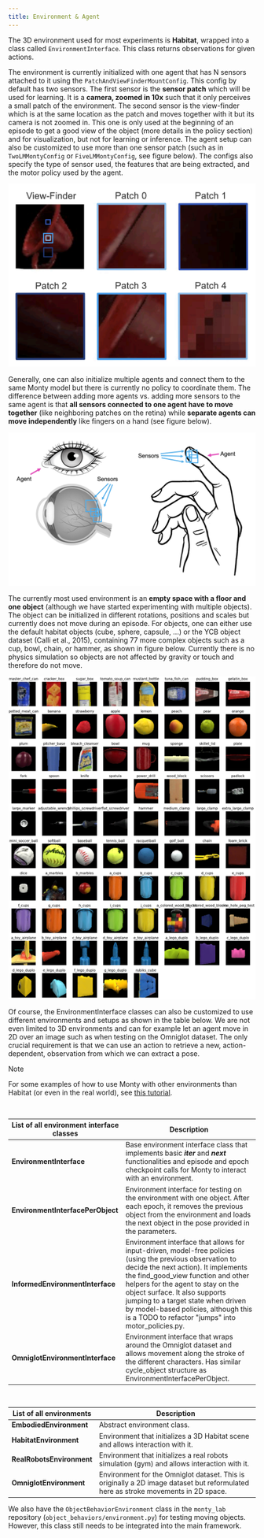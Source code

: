 ```yaml
---
title: Environment & Agent
---
```

The 3D environment used for most experiments is **Habitat**, wrapped into a class called `EnvironmentInterface`. This class returns observations for given actions.

The environment is currently initialized with one agent that has N sensors attached to it using the `PatchAndViewFinderMountConfig`. This config by default has two sensors. The first sensor is the **sensor patch** which will be used for learning. It is a **camera, zoomed in 10x** such that it only perceives a small patch of the environment. The second sensor is the view-finder which is at the same location as the patch and moves together with it but its camera is not zoomed in. This one is only used at the beginning of an episode to get a good view of the object (more details in the policy section) and for visualization, but not for learning or inference. The agent setup can also be customized to use more than one sensor patch (such as in `TwoLMMontyConfig` or `FiveLMMontyConfig`, see figure below). The configs also specify the type of sensor used, the features that are being extracted, and the motor policy used by the agent.

![Example of six sensors in Habitat. The view-finder is not connected to any sensor or learning module and is only used by the policy at the beginning of an episode and for visualization. Each patch connects to one sensor module.](../figures/how-monty-works/five_lm_views.png)


Generally, one can also initialize multiple agents and connect them to the same Monty model but there is currently no policy to coordinate them. The difference between adding more agents vs. adding more sensors to the same agent is that **all sensors connected to one agent have to move together** (like neighboring patches on the retina) while **separate agents can move independently** like fingers on a hand (see figure below).

![Difference between sensors and agents. Agents can move independently of each other while all sensors connected to one agent move together. An agent itself does not perceive anything without sensors connected to it.](../figures/how-monty-works/agent_vs_sensors_w_labels.png)


The currently most used environment is an **empty space with a floor and one object** (although we have started experimenting with multiple objects). The object can be initialized in different rotations, positions and scales but currently does not move during an episode. For objects, one can either use the default habitat objects (cube, sphere, capsule, ...) or the YCB object dataset (Calli et al., 2015), containing 77 more complex objects such as a cup, bowl, chain, or hammer, as shown in figure below. Currently there is no physics simulation so objects are not affected by gravity or touch and therefore do not move.

![The 77 objects of the YCB dataset at 0, 0, 0 rotation.](../figures/how-monty-works/ycb_objects_0_0_0_vert.png)


Of course, the EnvironmentInterface classes can also be customized to use different environments and setups as shown in the table below. We are not even limited to 3D environments and can for example let an agent move in 2D over an image such as when testing on the Omniglot dataset. The only crucial requirement is that we can use an action to retrieve a new, action-dependent, observation from which we can extract a pose.

> [!NOTE]
> For some examples of how to use Monty with other environments than Habitat (or even in the real world), see [this tutorial](../how-to-use-monty/tutorials/using-monty-in-a-custom-application.md).


<br />

| List of all environment interface classes    | Description                                                                                                                                                                                                                                                                                                                              |
| ---------------------------------- | ---------------------------------------------------------------------------------------------------------------------------------------------------------------------------------------------------------------------------------------------------------------------------------------------------------------------------------------- |
| **EnvironmentInterface**          | Base environment interface class that implements basic **_iter_** and **_next_** functionalities and episode and epoch checkpoint calls for Monty to interact with an environment.                                                                                                                                                                                                           |
| **EnvironmentInterfacePerObject** | Environment interface for testing on the environment with one object. After each epoch, it removes the previous object from the environment and loads the next object in the pose provided in the parameters.                                                                                                                                       |
| **InformedEnvironmentInterface**  | Environment interface that allows for input-driven, model-free policies (using the previous observation to decide the next action). It implements the find_good_view function and other helpers for the agent to stay on the object surface. It also supports jumping to a target state when driven by model-based policies, although this is a TODO to refactor "jumps" into motor_policies.py. |
| **OmniglotEnvironmentInterface**             | Environment interface that wraps around the Omniglot dataset and allows movement along the stroke of the different characters. Has similar cycle_object structure as EnvironmentInterfacePerObject.                                                                                                                                                |

<br />

| List of all environments | Description                                                                                                                                                                                                                                                                                                                                                                                               |
| --------------------------------------------- | --------------------------------------------------------------------------------------------------------------------------------------------------------------------------------------------------------------------------------------------------------------------------------------------------------------------------------------------------------------------------------------------------------- |
| **EmbodiedEnvironment**                       | Abstract environment class.                                                                                                                                                                                                                                                                                                                                                                               |
| **HabitatEnvironment**                        | Environment that initializes a 3D Habitat scene and allows interaction with it.                                                                                                                                                                                                                                                                                                                           |
| **RealRobotsEnvironment**                     | Environment that initializes a real robots simulation (gym) and allows interaction with it.                                                                                                                                                                                                                                                                                                               |
| **OmniglotEnvironment**                       | Environment for the Omniglot dataset. This is originally a 2D image dataset but reformulated here as stroke movements in 2D space.                                                                                                                                                                                                                                                                        |

We also have the `ObjectBehaviorEnvironment` class in the `monty_lab` repository (`object_behaviors/environment.py`) for testing moving objects. However, this class still needs to be integrated into the main framework.
